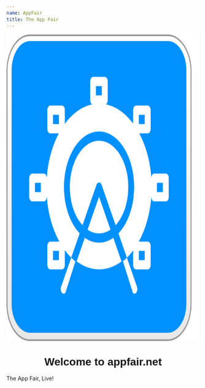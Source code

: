 ```yaml
---
name: AppFair
title: The App Fair
---
```


<p align="center">
<a alt="Download the App Fair app for macOS 12" href="https://appfair.app"><img alt="The App Fair icon" align="center" style="height: 20vh;" src="appfair-icon.svg" /></a>
<h1 style="text-align: center; font-family: ui-rounded, Arial Rounded MT Bold, Helvetica Rounded, Arial, sans-serif;">Welcome to appfair.net</h1>
</p>

The App Fair, Live!


